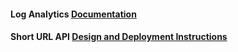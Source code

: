 
#### Log Analytics [Documentation](LogAnalytics)
#### Short URL API [ Design and Deployment Instructions](ShortURLAPI)
